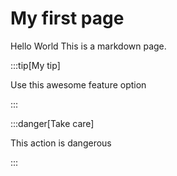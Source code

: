 # My first page
Hello World
This is a markdown page.

:::tip[My tip]

Use this awesome feature option

:::

:::danger[Take care]

This action is dangerous

:::